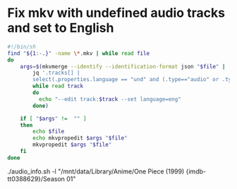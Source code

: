 # Fix mkv with undefined audio tracks and set to English

```bash
#!/bin/sh
find "${1:-.}" -name \*.mkv | while read file
do
    args=$(mkvmerge --identify --identification-format json "$file" |
        jq '.tracks[] |
        select(.properties.language == "und" and (.type=="audio" or .type=="video")) | (.properties.number)' |
        while read track
        do
          echo "--edit track:$track --set language=eng"
        done)

    if [ "$args" !=  "" ]
    then
        echo $file
        echo mkvpropedit $args "$file"
        mkvpropedit $args "$file"
    fi
done
```


./audio_info.sh -l "/mnt/data/Library/Anime/One Piece (1999) {imdb-tt0388629}/Season 01"
